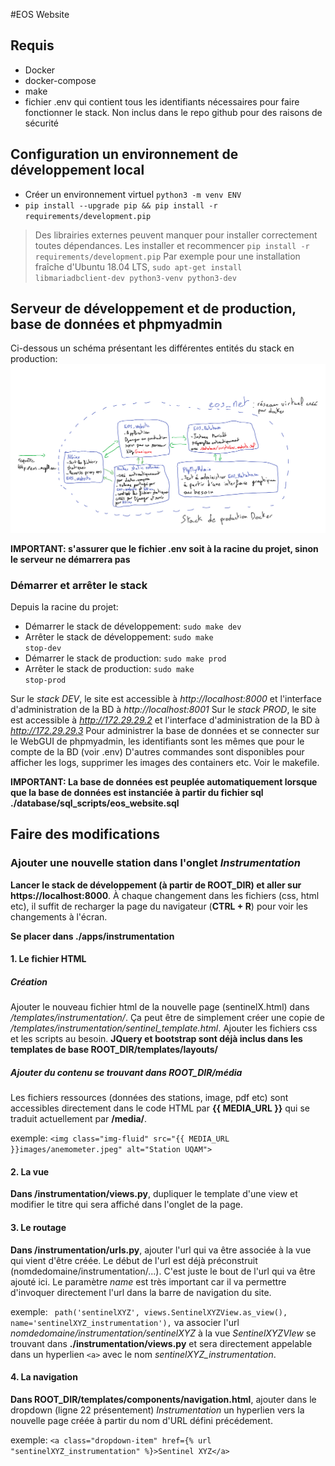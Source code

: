 #EOS Website

## Requis
* Docker 
* docker-compose
* make
* fichier .env qui contient tous les identifiants nécessaires pour faire fonctionner le stack. Non inclus dans le repo github pour des raisons de sécurité

## Configuration un environnement de développement local

* Créer un environnement virtuel <code>python3 -m venv ENV</code>
* <code>pip install --upgrade pip && pip install -r requirements/development.pip</code>

> Des librairies externes peuvent manquer pour installer correctement toutes dépendances. Les installer et recommencer <code>pip install -r requirements/development.pip</code>
Par exemple pour une installation fraîche d'Ubuntu 18.04 LTS, 
<code>sudo apt-get install libmariadbclient-dev python3-venv python3-dev</code>

## Serveur de développement et de production, base de données et phpmyadmin
Ci-dessous un schéma présentant les différentes entités du stack en production:
![production stack](resources/docker-compose-production.png)


**IMPORTANT: s'assurer que le fichier .env soit à la racine du projet, sinon le serveur ne démarrera pas**
### Démarrer et arrêter le stack
Depuis la racine du projet:

* Démarrer le stack de développement:  <code>sudo make dev</code>
* Arrêter le stack de développement: <code>sudo make stop-dev</code>
* Démarrer le stack de production:  <code>sudo make prod</code>
* Arrêter le stack de production: <code>sudo make stop-prod</code>

Sur le *stack DEV*, le site est accessible à *http://localhost:8000* et l'interface d'administration de la BD à *http://localhost:8001*
Sur le *stack PROD*, le site est accessible à *http://172.29.29.2* et l'interface d'administration de la BD à *http://172.29.29.3*
Pour administrer la base de données et se connecter sur le WebGUI de phpmyadmin, les identifiants sont les mêmes que pour le compte de la BD (voir .env)
D'autres commandes sont disponibles pour afficher les logs, supprimer les images des containers etc. Voir le makefile.

**IMPORTANT: La base de données est peuplée automatiquement lorsque que la base de données est instanciée à partir du fichier sql ./database/sql_scripts/eos_website.sql**

## Faire des modifications 
### Ajouter une nouvelle station dans l'onglet *Instrumentation*

**Lancer le stack de développement (à partir de ROOT_DIR) et aller sur https://localhost:8000**. À chaque changement dans les fichiers (css, html etc), il suffit de recharger la page du navigateur (**CTRL + R**) pour voir les changements à l'écran.


**Se placer dans ./apps/instrumentation**

#### 1. Le fichier HTML
##### Création

Ajouter le nouveau fichier html de la nouvelle page (sentinelX.html) dans */templates/instrumentation/*. Ça peut être de simplement créer une copie de */templates/instrumentation/sentinel_template.html*. Ajouter les fichiers css et les scripts au besoin. **JQuery et bootstrap sont déjà inclus dans les templates de base ROOT_DIR/templates/layouts/**

##### Ajouter du contenu se trouvant dans ROOT_DIR/média
Les fichiers ressources (données des stations, image, pdf etc) sont accessibles directement dans le code HTML par **{{ MEDIA_URL }}** qui se traduit actuellement par **/media/**.

exemple: `<img class="img-fluid" src="{{ MEDIA_URL }}images/anemometer.jpeg" alt="Station UQAM">`

#### 2. La vue 
**Dans /instrumentation/views.py**, dupliquer le template d'une view et modifier le titre qui sera affiché dans l'onglet de la page.

#### 3. Le routage
**Dans /instrumentation/urls.py**, ajouter l'url qui va être associée à la vue qui vient d'être créée. Le début de l'url est déjà préconstruit (nomdedomaine/instrumentation/...). C'est juste le bout de l'url qui va être ajouté ici. Le paramètre *name* est très important car il va permettre d'invoquer directement l'url dans la barre de navigation du site.

exemple: ` path('sentinelXYZ', views.SentinelXYZView.as_view(), name='sentinelXYZ_instrumentation'),` va associer l'url *nomdedomaine/instrumentation/sentinelXYZ* à la vue *SentinelXYZVIew* se trouvant dans **./instrumentation/views.py** et sera directement appelable dans un hyperlien `<a>` avec le nom *sentinelXYZ_instrumentation*.

#### 4. La navigation
**Dans ROOT_DIR/templates/components/navigation.html**, ajouter dans le dropdown (ligne 22 présentement) *Instrumentation* un hyperlien vers la nouvelle page créée à partir du nom d'URL défini précédement.

exemple: `<a class="dropdown-item" href={% url "sentinelXYZ_instrumentation" %}>Sentinel XYZ</a>` 